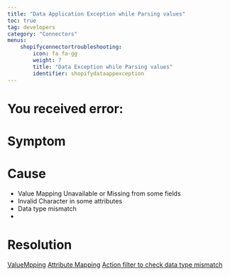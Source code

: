 ```yaml
---
title: "Data Application Exception while Parsing values"
toc: true
tag: developers
category: "Connectors"
menus: 
    shopifyconnectortroubleshooting:
        icon: fa fa-gg
        weight: 7
        title: "Data Exception while Parsing values"
        identifier: shopifydataappexception
---
```


# You received error:

# Symptom

# Cause

- Value Mapping Unavailable or Missing from some fields
- Invalid Character in some attributes
- Data type mismatch
- 
# Resolution

[ValueMpping]()
[Attribute Mapping]()
[Action filter to check data type mismatch]()





